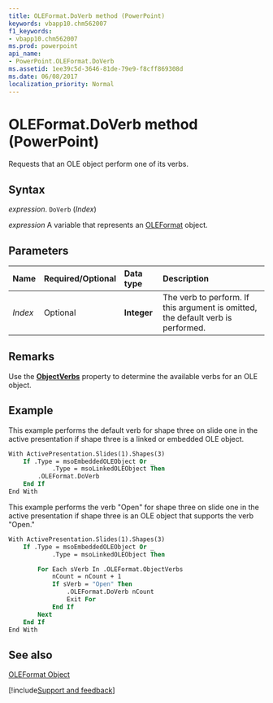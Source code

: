 ```yaml
---
title: OLEFormat.DoVerb method (PowerPoint)
keywords: vbapp10.chm562007
f1_keywords:
- vbapp10.chm562007
ms.prod: powerpoint
api_name:
- PowerPoint.OLEFormat.DoVerb
ms.assetid: 1ee39c5d-3646-81de-79e9-f8cff869308d
ms.date: 06/08/2017
localization_priority: Normal
---
```



# OLEFormat.DoVerb method (PowerPoint)

Requests that an OLE object perform one of its verbs. 


## Syntax

_expression_. `DoVerb` (_Index_)

_expression_ A variable that represents an [OLEFormat](PowerPoint.OLEFormat.md) object.


## Parameters



|Name|Required/Optional|Data type|Description|
|:-----|:-----|:-----|:-----|
| _Index_|Optional|**Integer**|The verb to perform. If this argument is omitted, the default verb is performed.|

## Remarks

Use the  **[ObjectVerbs](PowerPoint.OLEFormat.ObjectVerbs.md)** property to determine the available verbs for an OLE object.


## Example

This example performs the default verb for shape three on slide one in the active presentation if shape three is a linked or embedded OLE object.


```vb
With ActivePresentation.Slides(1).Shapes(3)
    If .Type = msoEmbeddedOLEObject Or _
            .Type = msoLinkedOLEObject Then
        .OLEFormat.DoVerb
    End If
End With
```

This example performs the verb "Open" for shape three on slide one in the active presentation if shape three is an OLE object that supports the verb "Open."




```vb
With ActivePresentation.Slides(1).Shapes(3)
    If .Type = msoEmbeddedOLEObject Or _
            .Type = msoLinkedOLEObject Then

        For Each sVerb In .OLEFormat.ObjectVerbs
            nCount = nCount + 1
            If sVerb = "Open" Then
                .OLEFormat.DoVerb nCount
                Exit For
            End If
        Next
    End If
End With
```


## See also


[OLEFormat Object](PowerPoint.OLEFormat.md)

[!include[Support and feedback](~/includes/feedback-boilerplate.md)]